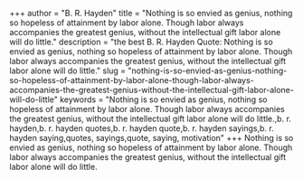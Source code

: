 +++
author = "B. R. Hayden"
title = "Nothing is so envied as genius, nothing so hopeless of attainment by labor alone. Though labor always accompanies the greatest genius, without the intellectual gift labor alone will do little."
description = "the best B. R. Hayden Quote: Nothing is so envied as genius, nothing so hopeless of attainment by labor alone. Though labor always accompanies the greatest genius, without the intellectual gift labor alone will do little."
slug = "nothing-is-so-envied-as-genius-nothing-so-hopeless-of-attainment-by-labor-alone-though-labor-always-accompanies-the-greatest-genius-without-the-intellectual-gift-labor-alone-will-do-little"
keywords = "Nothing is so envied as genius, nothing so hopeless of attainment by labor alone. Though labor always accompanies the greatest genius, without the intellectual gift labor alone will do little.,b. r. hayden,b. r. hayden quotes,b. r. hayden quote,b. r. hayden sayings,b. r. hayden saying,quotes, sayings,quote, saying, motivation"
+++
Nothing is so envied as genius, nothing so hopeless of attainment by labor alone. Though labor always accompanies the greatest genius, without the intellectual gift labor alone will do little.
